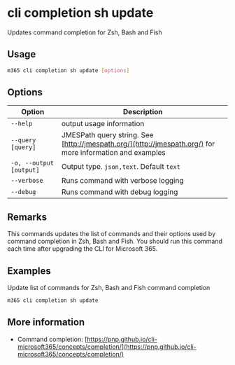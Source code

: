 # cli completion sh update

Updates command completion for Zsh, Bash and Fish

## Usage

```sh
m365 cli completion sh update [options]
```

## Options

Option|Description
------|-----------
`--help`|output usage information
`--query [query]`|JMESPath query string. See [http://jmespath.org/](http://jmespath.org/) for more information and examples
`-o, --output [output]`|Output type. `json,text`. Default `text`
`--verbose`|Runs command with verbose logging
`--debug`|Runs command with debug logging

## Remarks

This commands updates the list of commands and their options used by command completion in Zsh, Bash and Fish. You should run this command each time after upgrading the CLI for Microsoft 365.

## Examples

Update list of commands for Zsh, Bash and Fish command completion

```sh
m365 cli completion sh update
```

## More information

- Command completion: [https://pnp.github.io/cli-microsoft365/concepts/completion/](https://pnp.github.io/cli-microsoft365/concepts/completion/)
